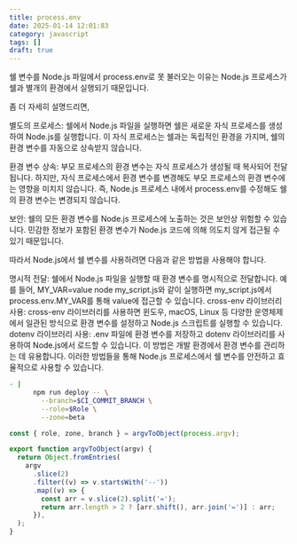 ```yaml
---
title: process.env
date: 2025-01-14 12:01:83
category: javascript
tags: []
draft: true
---
```


쉘 변수를 Node.js 파일에서 process.env로 못 불러오는 이유는 Node.js 프로세스가 쉘과 별개의 환경에서 실행되기 때문입니다.

좀 더 자세히 설명드리면,

별도의 프로세스: 쉘에서 Node.js 파일을 실행하면 쉘은 새로운 자식 프로세스를 생성하여 Node.js를 실행합니다. 이 자식 프로세스는 쉘과는 독립적인 환경을 가지며, 쉘의 환경 변수를 자동으로 상속받지 않습니다.

환경 변수 상속: 부모 프로세스의 환경 변수는 자식 프로세스가 생성될 때 복사되어 전달됩니다. 하지만, 자식 프로세스에서 환경 변수를 변경해도 부모 프로세스의 환경 변수에는 영향을 미치지 않습니다. 즉, Node.js 프로세스 내에서 process.env를 수정해도 쉘의 환경 변수는 변경되지 않습니다.

보안: 쉘의 모든 환경 변수를 Node.js 프로세스에 노출하는 것은 보안상 위험할 수 있습니다. 민감한 정보가 포함된 환경 변수가 Node.js 코드에 의해 의도치 않게 접근될 수 있기 때문입니다.

따라서 Node.js에서 쉘 변수를 사용하려면 다음과 같은 방법을 사용해야 합니다.

명시적 전달: 쉘에서 Node.js 파일을 실행할 때 환경 변수를 명시적으로 전달합니다. 예를 들어, MY_VAR=value node my_script.js와 같이 실행하면 my_script.js에서 process.env.MY_VAR를 통해 value에 접근할 수 있습니다.
cross-env 라이브러리 사용: cross-env 라이브러리를 사용하면 윈도우, macOS, Linux 등 다양한 운영체제에서 일관된 방식으로 환경 변수를 설정하고 Node.js 스크립트를 실행할 수 있습니다.
dotenv 라이브러리 사용: .env 파일에 환경 변수를 저장하고 dotenv 라이브러리를 사용하여 Node.js에서 로드할 수 있습니다. 이 방법은 개발 환경에서 환경 변수를 관리하는 데 유용합니다.
이러한 방법들을 통해 Node.js 프로세스에서 쉘 변수를 안전하고 효율적으로 사용할 수 있습니다.

```zsh
- |
      npm run deploy -- \
        --branch=$CI_COMMIT_BRANCH \
        --role=$Role \
        --zone=beta
```

```js
const { role, zone, branch } = argvToObject(process.argv);

export function argvToObject(argv) {
  return Object.fromEntries(
    argv
      .slice(2)
      .filter((v) => v.startsWith('--'))
      .map((v) => {
        const arr = v.slice(2).split('=');
        return arr.length > 2 ? [arr.shift(), arr.join('=')] : arr;
      }),
  );
}
```
